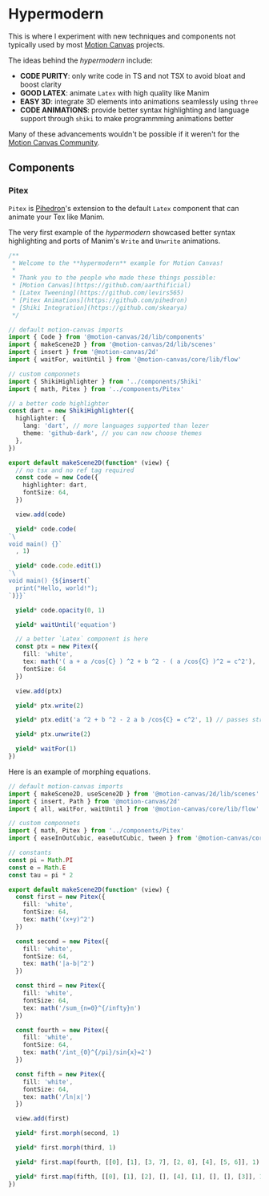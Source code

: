 # Hypermodern

This is where I experiment with new techniques and components not typically used by most [Motion Canvas](https://motioncanvas.io) projects.

The ideas behind the *hypermodern* include:
- **CODE PURITY**: only write code in TS and not TSX to avoid bloat and boost clarity
- **GOOD LATEX**: animate `Latex` with high quality like Manim
- **EASY 3D**: integrate 3D elements into animations seamlessly using `three`
- **CODE ANIMATIONS**: provide better syntax highlighting and language support through `shiki` to make programmming animations better

Many of these advancements wouldn't be possible if it weren't for the [Motion Canvas Community](https://chat.motioncanvas.io/).

## Components

### Pitex

`Pitex` is [Pihedron](https://pihedron.github.io)'s extension to the default `Latex` component that can animate your Tex like Manim.

The very first example of the *hypermodern* showcased better syntax highlighting and ports of Manim's `Write` and `Unwrite` animations.

```ts
/**
 * Welcome to the **hypermodern** example for Motion Canvas!
 * 
 * Thank you to the people who made these things possible:
 * [Motion Canvas](https://github.com/aarthificial)
 * [Latex Tweening](https://github.com/levirs565)
 * [Pitex Animations](https://github.com/pihedron)
 * [Shiki Integration](https://github.com/skearya)
 */

// default motion-canvas imports
import { Code } from '@motion-canvas/2d/lib/components'
import { makeScene2D } from '@motion-canvas/2d/lib/scenes'
import { insert } from '@motion-canvas/2d'
import { waitFor, waitUntil } from '@motion-canvas/core/lib/flow'

// custom componnets
import { ShikiHighlighter } from '../components/Shiki'
import { math, Pitex } from '../components/Pitex'

// a better code highlighter
const dart = new ShikiHighlighter({
  highlighter: {
    lang: 'dart', // more languages supported than lezer
    theme: 'github-dark', // you can now choose themes
  },
})

export default makeScene2D(function* (view) {
  // no tsx and no ref tag required
  const code = new Code({
    highlighter: dart,
    fontSize: 64,
  })

  view.add(code)

  yield* code.code(
`\
void main() {}`
  , 1)

  yield* code.code.edit(1)
`\
void main() {${insert(`
  print("Hello, world!");
`)}}`

  yield* code.opacity(0, 1)

  yield* waitUntil('equation')

  // a better `Latex` component is here
  const ptx = new Pitex({
    fill: 'white',
    tex: math('( a + a /cos{C} ) ^2 + b ^2 - ( a /cos{C} )^2 = c^2'),
    fontSize: 64
  })

  view.add(ptx)

  yield* ptx.write(2)

  yield* ptx.edit('a ^2 + b ^2 - 2 a b /cos{C} = c^2', 1) // passes string through math function

  yield* ptx.unwrite(2)

  yield* waitFor(1)
})
```

Here is an example of morphing equations.

```ts
// default motion-canvas imports
import { makeScene2D, useScene2D } from '@motion-canvas/2d/lib/scenes'
import { insert, Path } from '@motion-canvas/2d'
import { all, waitFor, waitUntil } from '@motion-canvas/core/lib/flow'

// custom componnets
import { math, Pitex } from '../components/Pitex'
import { easeInOutCubic, easeOutCubic, tween } from '@motion-canvas/core'

// constants
const pi = Math.PI
const e = Math.E
const tau = pi * 2

export default makeScene2D(function* (view) {
  const first = new Pitex({
    fill: 'white',
    fontSize: 64,
    tex: math('(x+y)^2')
  })

  const second = new Pitex({
    fill: 'white',
    fontSize: 64,
    tex: math('|a-b|^2')
  })

  const third = new Pitex({
    fill: 'white',
    fontSize: 64,
    tex: math('/sum_{n=0}^{/infty}n')
  })

  const fourth = new Pitex({
    fill: 'white',
    fontSize: 64,
    tex: math('/int_{0}^{/pi}/sin{x}=2')
  })

  const fifth = new Pitex({
    fill: 'white',
    fontSize: 64,
    tex: math('/ln|x|')
  })

  view.add(first)

  yield* first.morph(second, 1)

  yield* first.morph(third, 1)

  yield* first.map(fourth, [[0], [1], [3, 7], [2, 8], [4], [5, 6]], 1)

  yield* first.map(fifth, [[0], [1], [2], [], [4], [1], [], [], [3]], 1)
})
```